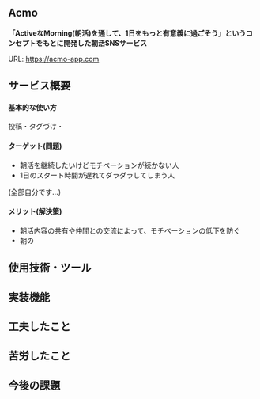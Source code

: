 ## Acmo

**「ActiveなMorning(朝活)を通して、1日をもっと有意義に過ごそう」**というコンセプトをもとに開発した**朝活SNSサービス**

URL: https://acmo-app.com

## サービス概要

#### 基本的な使い方

投稿・タグづけ・

#### ターゲット(問題)

* 朝活を継続したいけどモチベーションが続かない人
* 1日のスタート時間が遅れてダラダラしてしまう人

(全部自分です…)

#### メリット(解決策)

* 朝活内容の共有や仲間との交流によって、モチベーションの低下を防ぐ
* 朝の

## 使用技術・ツール


## 実装機能


## 工夫したこと


## 苦労したこと


## 今後の課題
